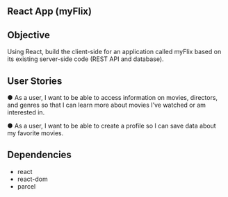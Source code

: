 ## React App (myFlix)

## Objective
Using React, build the client-side for an application called myFlix based on its existing
server-side code (REST API and database).

## User Stories
● As a user, I want to be able to access information on movies, directors, and genres so
that I can learn more about movies I’ve watched or am interested in.

● As a user, I want to be able to create a profile so I can save data about my favorite
movies.

## Dependencies

- react
- react-dom
- parcel 




